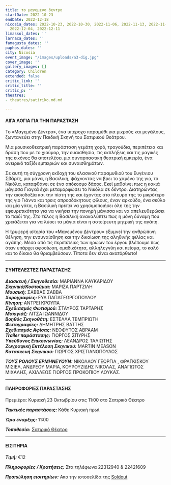 ```yaml
---
title: το μαγεμενο δεντρο
startDate: 2022-10-23
endDate: 2022-12-18
nicosia_dates: 2022-10-23, 2022-10-30, 2022-11-06, 2022-11-13, 2022-11-20, 2022-11-27,
  2022-12-04, 2022-12-11
limassol_dates: ''
larnaca_dates: ''
famagusta_dates: ''
paphos_dates: ''
city: Nicosia
event_image: "/images/uploads/a3-dig.jpg"
cover_image: ''
gallery_images: []
category: Children
extended: false
critic_link: ''
critic_title: ''
critic_p: ''
theatres:
- theatres/satiriko.md.md

---
```

#### ΛΙΓΑ ΛΟΓΙΑ ΓΙΑ ΤΗΝ ΠΑΡΑΣΤΑΣΗ

Το «Μαγεμένο Δέντρο», ένα υπέροχο παραμύθι για μικρούς και μεγάλους, ζωντανεύει στην Παιδική Σκηνή του Σατιρικού Θεάτρου.

Μια μουσικοθεατρική παράσταση γεμάτη χορό, τραγούδια, περιπέτεια και δράση που με το χιούμορ, την ευαισθησία, τις εκπλήξεις και τις μαγικές της εικόνες θα αποτελέσει μια συναρπαστική θεατρική εμπειρία, ένα ονειρικό ταξίδι εμπειριών και συναισθημάτων.

Σε αυτή τη σύγχρονη εκδοχή του κλασικού παραμυθιού του Ευγένιου Σβάρτς, μια μάνα, η Βασιλική, ψάχνοντας να βρει το χαμένο της γιο, το Νικόλα, καταφθάνει σε ένα απόκοσμο δάσος. Εκεί μαθαίνει πως η κακιά μάγισσα Γιαγκά έχει μεταμορφώσει το Νικόλα σε δέντρο. Διατηρώντας την αισιοδοξία και την πίστη της και έχοντας στο πλευρό της το μικρότερο της γιο Γιάννο και τρεις απροσδόκητους φίλους, έναν αρκούδο, ένα σκύλο και μία γάτα, η Βασιλική πρέπει να χρησιμοποιήσει όλη της την εφευρετικότητα για να νικήσει την πονηρή μάγισσα και να απελευθερώσει το παιδί της. Στο τέλος η Βασιλική ανακαλύπτει πως η μόνη δύναμη που χρειάζεται για να λύσει τα μάγια είναι η αστείρευτη μητρική της αγάπη.

Η τρυφερή ιστορία του «Μαγεμένου Δέντρου» εξυμνεί την ανθρώπινη θέληση, την ενσυναίσθηση και την δικαίωση της αληθινής φιλίας και αγάπης. Μέσα από τις περιπέτειες των ηρώων του έργου βλέπουμε πως όταν υπάρχει αφοσίωση, ομαδικότητα, αλληλεγγύη και πείσμα, το καλό και το δίκαιο θα θριαμβεύσουν. Τίποτα δεν είναι ακατόρθωτο!

***

#### ΣΥΝΤΕΛΕΣΤΕΣ ΠΑΡΑΣΤΑΣΗΣ

**_Διασκευή / Σκηνοθεσία:_** ΜΑΡΙΑΝΝΑ ΚΑΥΚΑΡΙΔΟΥ    
**_Σκηνικά/Κοστούμια:_** ΜΑΡΙΖΑ ΠΑΡΤΖΙΛΗ  
**_Μουσική:_** ΣΑΒΒΑΣ ΣΑΒΒΑ  
**_Χορογραφίες:_** ΕΥΑ ΠΑΠΑΓΕΩΡΓΟΠΟΥΛΟΥ  
**_Κίνηση:_** ΑΝΤΡΕΙ ΚΡΟΥΠΑ  
**_Σχεδιασμός Φωτισμού:_** ΣΤΑΥΡΟΣ ΤΑΡΤΑΡΗΣ  
**_Μακιγιάζ:_** ΛΙΤΣΑ ΙΩΑΝΝΙΔΟΥ  
**_Βοηθός Σκηνοθέτη:_** ΕΣΤΕΛΛΑ ΤΕΜΠΡΙΩΤΗ  
**_Φωτογραφίες:_** ΔΗΜΗΤΡΗΣ ΒΑΤΤΗΣ  
**_Σχεδιασμός Αφίσας:_** ΝΕΟΦΥΤΟΣ ΑΒΡΑΑΜ  
**_Trailer παράστασης:_** ΓΙΩΡΓΟΣ ΣΠΥΡΗΣ  
**_Υπεύθυνος Επικοινωνίας:_** ΛΕΑΝΔΡΟΣ ΤΑΛΙΩΤΗΣ  
**_Ζωγραφική Εκτέλεση Σκηνικού:_** ΜARTIN MEASON  
**_Κατασκευή Σκηνικού:_** ΓΙΩΡΓΟΣ ΧΡΙΣΤΙΑΝΟΠΟΥΛΟΣ

**_ΤΟΥΣ ΡΟΛΟΥΣ ΕΡΜΗΝΕΥΟΥΝ:_** ΝΙΚΟΛΑΟΥ ΓΕΩΡΓΙΑ , ΦΡΑΓΚΙΣΚΟΥ ΜΙΣΙΕΛ, ΑΝΔΡΕΟΥ ΜΑΡΙΑ, ΚΟΥΡΟΥΖΙΔΗΣ ΝΙΚΟΛΑΣ, ΑΝΑΓΙΩΤΟΣ ΜΙΧΑΛΗΣ, ΑΧΙΛΛΕΩΣ ΓΙΩΡΓΟΣ ΠΡΟΚΟΠΙΟΥ ΛΟΥΚΑΣ.

***

#### ΠΛΗΡΟΦΟΡΙΕΣ ΠΑΡΑΣΤΑΣΗΣ

Πρεμιέρα: Κυριακή 23 Οκτωβρίου στις 11:00 στο Σατιρικό Θέατρο

**_Τακτικές παραστάσεις:_** Κάθε Κυριακή πρωί

**_Ώρα έναρξης:_** 11:00

**_Τοποθεσία:_** [Σατιρικό Θέατρο](?#map)

***

#### ΕΙΣΙΤΗΡΙΑ

**_Τιμή:_** €12

**_Πληροφορίες / Κρατήσεις:_** Στα τηλέφωνα 22312940 & 22421609

**_Προπώληση εισιτηρίων:_** Απο την ιστοσελίδα της [Soldout](https://www.soldoutticketbox.com/to-magemeno-dentro-satiriko-2022/?lang=en)